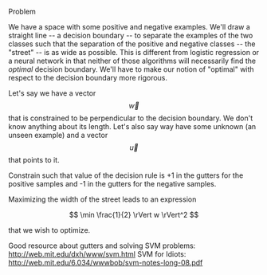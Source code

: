 Problem

We have a space with some positive and negative examples. We'll draw a straight line -- a decision boundary -- to separate the examples of the two classes such that the separation of the positive and negative classes -- the "street" -- is as wide as possible. This is different from logistic regression or a neural network in that neither of those algorithms will necessarily find the _optimal_ decision boundary. We'll have to make our notion of "optimal" with respect to the decision boundary more rigorous.

Let's say we have a vector $$\vec{w}$$ that is constrained to be perpendicular to the decision boundary. We don't know anything about its length.
Let's also say way have some unknown (an unseen example) and a vector $$\vec{u}$$ that points to it.

Constrain such that value of the decision rule is +1 in the gutters for the positive samples and -1 in the gutters for the negative samples.

Maximizing the width of the street leads to an expression

$$
  \min \frac{1}{2} \rVert w \rVert^2
$$

that we wish to optimize.




Good resource about gutters and solving SVM problems: http://web.mit.edu/dxh/www/svm.html
SVM for Idiots: http://web.mit.edu/6.034/wwwbob/svm-notes-long-08.pdf